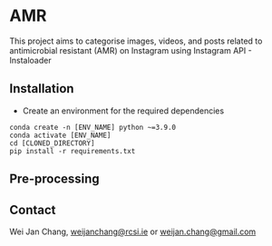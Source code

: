 # AMR

This project aims to categorise images, videos, and posts related to antimicrobial resistant (AMR) on Instagram using
Instagram API - Instaloader

## Installation

- Create an environment for the required dependencies

```
conda create -n [ENV_NAME] python ~=3.9.0
conda activate [ENV_NAME]
cd [CLONED_DIRECTORY]
pip install -r requirements.txt  
```

## Pre-processing

## Contact

Wei Jan Chang, weijanchang@rcsi.ie or weijan.chang@gmail.com